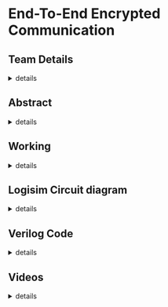# End-To-End Encrypted Communication
## Team Details
<details>
  <summary>details</summary>
  <br>
  Semester: 3rd Semester B.Tech CSE
  <br>
  Section: S1
  <br>
  Member 1: Adithya S Ubaradka, 221CS105, adithyau.221cs105@nitk.edu.in
  <br>
  Member 2: Akshat Mishra, 221CS107, akshatmishra.221cs107@nitk.edu.in
  <br>
  Member 3: Hemang J Jamadagni, 221CS129, hemangj.221cs129@nitk.edu.in
</details>

## Abstract
<details>
  <summary>details</summary>
  <br>
  The process of encoding information, which is conversion of the original representation of the information 
  known as ‘plain text’, into an alternative form known as ‘cipher text’ is called encryption.
  Encryption does not itself prevent interference but denies the intelligible content to a would-be interceptor.
  <br>
  <br>
  <b>Problem Statement:</b>
  <br>
  <br>
  The goal of this project is to design a system of units that communicate between each other via end-to-end encryption. The RSA            encryption algorithm will be used and the user will be able to choose the kind of encryption. The aim is to achieve secure                communication between two digital systems.
<br>
<br>
Here's how the RSA algorithm works:
<br><br>
<b>Key Generation:</b>
<br><br>
RSA uses a pair of keys: a public key and a private key. These keys are generated as follows:
Choose two distinct prime numbers, typically denoted as p and q.
Compute the product of these two prime numbers:
The value of n is used as the modulus for both the public and private keys.
Calculate Euler's totient function, φ(n) = (p-1)(q-1).
Select a public exponent (e) such that 1 < e < φ(n), and e is coprime to φ(n), which means they have no common factors other than 1. For ease of arbitration, we have chosen to use the smallest number coprime to φ(n) for any given n.
Calculate a private exponent (d) such that (d * e) % φ(n) = 1. In other words, d is the modular multiplicative inverse of e modulo φ(n). The formula we have chosen for d is d = (k * φ(n) + 1) / e,  for some integer k where d is a whole number.

The public key consists of (n, e), and the private key consists of d.
<br><br>
<b>Encryption:</b>

To send an encrypted message, the sender uses the recipient's public key.
The message is represented as an integer, usually by breaking it into blocks and converting those blocks to numbers.
The sender then computes the ciphertext (C) using the recipient's public key: C = (M^e) mod n, where M is the plaintext message.
<br><br>
<b>Decryption:</b><br>

The recipient uses their private key to decrypt the ciphertext.
The recipient computes the plaintext message (M) using the private key: M = (C^d) mod n.

The security of the RSA algorithm is based on the difficulty of factoring the large composite number n into its prime factors (p and q). As long as n is sufficiently large and its prime factors remain unknown, RSA encryption is considered secure. The security relies on the mathematical properties of prime factorization, which is computationally intensive for large integers.
<br><br>
Implementation of the project:
In the project, the implementation of this algorithm was done similarly, by dividing the circuit according to the three phases into the Key Generation module, the Encryption module and the Decryption module. 

In our chosen design, the Key Generation module will allow any user to choose the value of n and e by adding any two prime numbers they wish, and the output will be the both of the public key’s parts, n and e. The generated private key (d) will be directly fed to the Decryption module, while the public key will be shown to the user on a seven segment display to input into the next module. 
<br>

Going to the Encryption module, here the user is asked to enter their message of choice and their public key (n,e), which the encryption module turns into the cipher text (C), which is both displayed and fed to the Decryption module.
<br>
The Decryption module performs the process of converting ciphertext (C) into the message again, using the private key (d) as input from the Key Generation module and the ciphertext as input from the Encryption module. The message is then displayed as the output of the module to show the success of the decryption.
<br><br>

<b>Why this project?:</b><br><br>
WIth the advancement of technology, security of information and data has become extremely relevant. Encryption is a way of manipulating the appearance of data and information to ensure such security from third parties. Depending on the methods of encryption, either the receiver, sender or both will be able to make sense out of encrypted data.
Cryptography has become a major area of research. This project was chosen keeping in mind its current importance and relevance.
End-To-End Encryption is widely used in instant messaging applications like Whatsapp.
</details>

## Working
<details>
  <summary>details</summary>
  <br>
  Functional Table:
  <br>
  <br>
  <img src = https://github.com/AdiPadi2703/End-To-End-Encrypted-Communication/blob/main/Screenshots/Functional%20Table.png>
</details>

## Logisim Circuit diagram 
<details>
  <summary>details</summary>
  <br>
  Main Diagram:
  <br>
  <br>
  <img src = Screenshots/ModulatedCircuit.png>
  <br>
  <br>
  <br>
  Key Generator:
  <br>
  <br>
  <img src = Screenshots/KeyGen.png>
  <br>
  <br>
  <br>
  Encrypter:
  <br>
  <br>
  <img src = Screenshots/Encrypter.png>
  <br>
  <br>
  <br>
  Decrypter:
  <br>
  <br>
  <img src = Screenshots/Decrypter.png>
  
</details>

## Verilog Code
<details>
  <summary>details</summary>
  
```Verilog
module sixteenbitmultiplier(input[25:0] p,q,output[25:0] n);

   assign n = p*q;

endmodule

module keyGenerator(input clk,input[25:0] phi,output[25:0] e,d);	
	reg[25:0] i,p;
	initial begin
		i=26'd2;
		p=26'd24;
		while(p%i==0)begin
			i=i+26'd1;
		end
	end
	assign e=i;
	assign d=(phi+26'd1)/i;

endmodule

module encryptor(input[25:0] e,n,letter, output[25:0] en_letter);

    assign en_letter = (letter**e)%n;

endmodule

module decryptor(input[25:0] d,n,en_letter,letter, output[25:0] de_letter);

    assign de_letter = (en_letter**d)%n;

endmodule
```
<br>

```Verilog
module testbench;

    reg [25:0] p;
    reg [25:0] q;
    reg [25:0] p_;
    reg [25:0] q_;
    reg [25:0] letter;
    reg clk;
    wire [25:0] n;
    wire [25:0] e;
    wire [25:0] d;
    wire [25:0] phi;
    wire [25:0] en_letter;
   wire [25:0] de_letter;

    sixteenbitmultiplier m1(p,q,n);
    sixteenbitmultiplier m2(p-26'd1,q-26'd1,phi);
    keyGenerator kg(clk,phi,e,d);
    encryptor en(e,n,letter,en_letter);
    decryptor de(d,n,en_letter,letter,de_letter);

    initial begin
        $dumpfile("tb.vcd");
        $dumpvars(0);
    end

    initial begin
       p =26'd5;
       q =26'd7;
       $display("Input letter number (a = 0)      Encrypted text      Decrypted text");
       $display("-------------------------------------------------------------------");
       for(letter =26'd0;letter <26'd26;letter = letter +26'd1)begin
            $display("        %d               %d               %d",letter,en_letter,de_letter);
       end
    end

    initial #400 $finish;
endmodule
```

</details>

## Videos
<details>
	<summary>details</summary>
	
Logisim Implementation Video:
<br>


https://github.com/AdiPadi2703/End-To-End-Encrypted-Communication/assets/120291477/a5b53006-85e1-4fbc-9b32-428c0ae0e10f



<br>
<br>
Hardware Implementation Video:
<br>


https://github.com/AdiPadi2703/End-To-End-Encrypted-Communication/assets/120291477/e58efb54-a5ea-445c-9ed3-0294063be95c


<br><br>

Notes for the Hardware Implementation video:<br><br>In the video, the first switch represents "Enable Decrypt" and not "Load Decrypt" which was incorrectly mentioned.<br><br>It should also be noted that since the public key is 15, 0%15 and 1%15 remain 0 and 1. This is the second part of the reason for why 0 and 1 remain the same during encryption and decryption, which wasn't mentioned in the video.<br>


</details>
